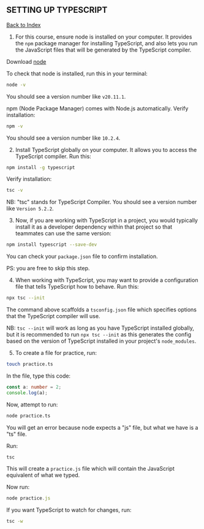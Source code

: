 <h2 id= 'setup'>SETTING UP TYPESCRIPT</h2>

[Back to Index](./_sidebar.md)

1. For this course, ensure node is installed on your computer. It provides the `npm` package manager for installing TypeScript, and also lets you run the JavaScript files that will be generated by the TypeScript compiler.

Download [node](https://nodejs.org/)

To check that node is installed, run this in your terminal:

```bash
node -v
```

You should see a version number like `v20.11.1`.

npm (Node Package Manager) comes with Node.js automatically. Verify installation:

```bash
npm -v
```

You should see a version number like `10.2.4`.

2. Install TypeScript globally on your computer. It allows you to access the TypeScript compiler. Run this:

```bash
npm install -g typescript
```

Verify installation:

```bash
tsc -v
```

NB: "tsc" stands for TypeScript Compiler.
You should see a version number like `Version 5.2.2`.

3. Now, if you are working with TypeScript in a project, you would typically install it as a developer dependency within that project so that teammates can use the same version:

```bash
npm install typescript --save-dev
```

You can check your `package.json` file to confirm installation.

PS: you are free to skip this step.

4. When working with TypeScript, you may want to provide a configuration file that tells TypeScript how to behave. Run this:

```bash
npx tsc --init
```

The command above scaffolds a `tsconfig.json` file which specifies options that the TypeScript compiler will use.

NB: `tsc --init` will work as long as you have TypeScript installed globally, but it is recommended to run `npx tsc --init` as this generates the config based on the version of TypeScript installed in your project's `node_modules`.

5. To create a file for practice, run:

```bash
touch practice.ts
```

In the file, type this code:

```ts
const a: number = 2;
console.log(a);
```

Now, attempt to run:

```bash
node practice.ts
```

You will get an error because node expects a "js" file, but what we have is a "ts" file.

Run:

```bash
tsc
```

This will create a `practice.js` file which will contain the JavaScript equivalent of what we typed.

Now run:

```ts
node practice.js
```

If you want TypeScript to watch for changes, run:

```bash
tsc -w
```
